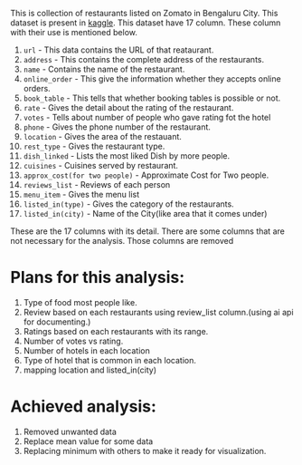 This is collection of restaurants listed on Zomato in Bengaluru City. This dataset is present in [kaggle](https://www.kaggle.com/datasets/rajeshrampure/zomato-dataset). 
This dataset have 17 column. These column with their use is mentioned below.
1. `url` - This data contains the URL of that reataurant.
2. `address` - This contains the complete address of the restaurants.
3. `name` - Contains the name of the restaurant.
4. `online_order` - This give the information whether they accepts online orders.
5. `book_table` - This tells that whether booking tables is possible or not.
6. `rate` -  Gives the detail about the rating of the restaurant.
7. `votes` - Tells about number of people who gave rating fot the hotel
8. `phone` - Gives the phone number of the restaurant.
9. `location` - Gives the area of the restauant.
10. `rest_type` - Gives the restaurant type.
11. `dish_linked` - Lists the most liked Dish by more people.
12. `cuisines` - Cuisines served by restaurant.
13. `approx_cost(for two people)` - Approximate Cost for Two people. 
14. `reviews_list` - Reviews of each person 
15. `menu_item` - Gives the menu list
16. `listed_in(type)` - Gives the category of the restaurants.
17. `listed_in(city)` - Name of the City(like area that it comes under)
 
These are the 17 columns with its detail. There are some columns that are not necessary for the analysis. Those columns are removed

# Plans for this analysis:
1. Type of food most people like.
2. Review based on each restaurants using review_list column.(using ai api for documenting.)
3. Ratings based on each restaurants with its range.
4. Number of votes vs rating.
5. Number of hotels in each location
6. Type of hotel that is common in each location.
7. mapping location and listed_in(city)
# Achieved analysis:
1. Removed unwanted data
2. Replace mean value for some data
3. Replacing minimum with others to make it ready for visualization.

